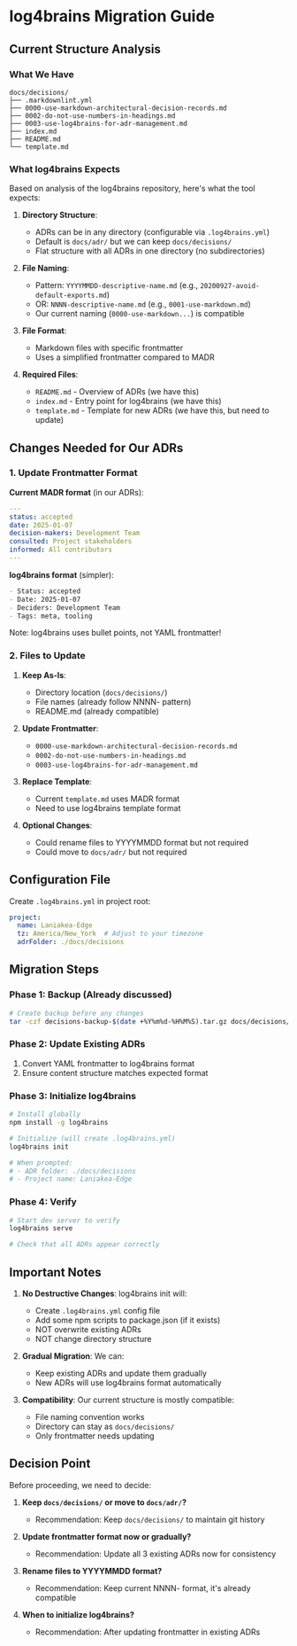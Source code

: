 # log4brains Migration Guide

## Current Structure Analysis

### What We Have
```
docs/decisions/
├── .markdownlint.yml
├── 0000-use-markdown-architectural-decision-records.md
├── 0002-do-not-use-numbers-in-headings.md
├── 0003-use-log4brains-for-adr-management.md
├── index.md
├── README.md
└── template.md
```

### What log4brains Expects

Based on analysis of the log4brains repository, here's what the tool expects:

1. **Directory Structure**: 
   - ADRs can be in any directory (configurable via `.log4brains.yml`)
   - Default is `docs/adr/` but we can keep `docs/decisions/`
   - Flat structure with all ADRs in one directory (no subdirectories)

2. **File Naming**:
   - Pattern: `YYYYMMDD-descriptive-name.md` (e.g., `20200927-avoid-default-exports.md`)
   - OR: `NNNN-descriptive-name.md` (e.g., `0001-use-markdown.md`)
   - Our current naming (`0000-use-markdown...`) is compatible

3. **File Format**:
   - Markdown files with specific frontmatter
   - Uses a simplified frontmatter compared to MADR

4. **Required Files**:
   - `README.md` - Overview of ADRs (we have this)
   - `index.md` - Entry point for log4brains (we have this)
   - `template.md` - Template for new ADRs (we have this, but need to update)

## Changes Needed for Our ADRs

### 1. Update Frontmatter Format

**Current MADR format** (in our ADRs):
```yaml
---
status: accepted
date: 2025-01-07
decision-makers: Development Team
consulted: Project stakeholders
informed: All contributors
---
```

**log4brains format** (simpler):
```markdown
- Status: accepted
- Date: 2025-01-07
- Deciders: Development Team
- Tags: meta, tooling
```

Note: log4brains uses bullet points, not YAML frontmatter!

### 2. Files to Update

1. **Keep As-Is**:
   - Directory location (`docs/decisions/`)
   - File names (already follow NNNN- pattern)
   - README.md (already compatible)

2. **Update Frontmatter**:
   - `0000-use-markdown-architectural-decision-records.md`
   - `0002-do-not-use-numbers-in-headings.md`
   - `0003-use-log4brains-for-adr-management.md`

3. **Replace Template**:
   - Current `template.md` uses MADR format
   - Need to use log4brains template format

4. **Optional Changes**:
   - Could rename files to YYYYMMDD format but not required
   - Could move to `docs/adr/` but not required

## Configuration File

Create `.log4brains.yml` in project root:
```yaml
project:
  name: Laniakea-Edge
  tz: America/New_York  # Adjust to your timezone
  adrFolder: ./docs/decisions
```

## Migration Steps

### Phase 1: Backup (Already discussed)
```bash
# Create backup before any changes
tar -czf decisions-backup-$(date +%Y%m%d-%H%M%S).tar.gz docs/decisions/
```

### Phase 2: Update Existing ADRs
1. Convert YAML frontmatter to log4brains format
2. Ensure content structure matches expected format

### Phase 3: Initialize log4brains
```bash
# Install globally
npm install -g log4brains

# Initialize (will create .log4brains.yml)
log4brains init

# When prompted:
# - ADR folder: ./docs/decisions
# - Project name: Laniakea-Edge
```

### Phase 4: Verify
```bash
# Start dev server to verify
log4brains serve

# Check that all ADRs appear correctly
```

## Important Notes

1. **No Destructive Changes**: log4brains init will:
   - Create `.log4brains.yml` config file
   - Add some npm scripts to package.json (if it exists)
   - NOT overwrite existing ADRs
   - NOT change directory structure

2. **Gradual Migration**: We can:
   - Keep existing ADRs and update them gradually
   - New ADRs will use log4brains format automatically

3. **Compatibility**: Our current structure is mostly compatible:
   - File naming convention works
   - Directory can stay as `docs/decisions/`
   - Only frontmatter needs updating

## Decision Point

Before proceeding, we need to decide:

1. **Keep `docs/decisions/` or move to `docs/adr/`?**
   - Recommendation: Keep `docs/decisions/` to maintain git history

2. **Update frontmatter format now or gradually?**
   - Recommendation: Update all 3 existing ADRs now for consistency

3. **Rename files to YYYYMMDD format?**
   - Recommendation: Keep current NNNN- format, it's already compatible

4. **When to initialize log4brains?**
   - Recommendation: After updating frontmatter in existing ADRs